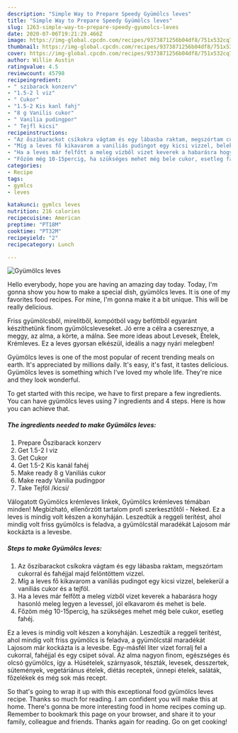 ```yaml
---
description: "Simple Way to Prepare Speedy Gyümölcs leves"
title: "Simple Way to Prepare Speedy Gyümölcs leves"
slug: 1263-simple-way-to-prepare-speedy-gyumolcs-leves
date: 2020-07-06T19:21:29.466Z
image: https://img-global.cpcdn.com/recipes/9373871256b04df8/751x532cq70/gyumolcs-leves-recept-foto.jpg
thumbnail: https://img-global.cpcdn.com/recipes/9373871256b04df8/751x532cq70/gyumolcs-leves-recept-foto.jpg
cover: https://img-global.cpcdn.com/recipes/9373871256b04df8/751x532cq70/gyumolcs-leves-recept-foto.jpg
author: Willie Austin
ratingvalue: 4.5
reviewcount: 45798
recipeingredient:
- " szibarack konzerv"
- "1.5-2 l viz"
- " Cukor"
- "1.5-2 Kis kanl fahj"
- "8 g Vanilis cukor"
- " Vanilia pudingpor"
- " Tejfl kicsi"
recipeinstructions:
- "Az őszibarackot csíkokra vágtam és egy lábasba raktam, megszórtam cukorral és fahéjjal majd felöntöttem vizzel."
- "Míg a leves fő kikavarom a vaniliás pudingot egy kicsi vizzel, belekerül a vaniliás cukor és a tejföl."
- "Ha a leves már felfőtt a meleg vízből vizet keverek a habarásra hogy hasonló meleg legyen a levessel, jól elkavarom és mehet is bele."
- "Főzöm még 10-15percig, ha szükséges mehet még bele cukor, esetleg fahéj."
categories:
- Recipe
tags:
- gymlcs
- leves

katakunci: gymlcs leves 
nutrition: 216 calories
recipecuisine: American
preptime: "PT18M"
cooktime: "PT32M"
recipeyield: "2"
recipecategory: Lunch

---
```



![Gyümölcs leves](https://img-global.cpcdn.com/recipes/9373871256b04df8/751x532cq70/gyumolcs-leves-recept-foto.jpg)

Hello everybody, hope you are having an amazing day today. Today, I'm gonna show you how to make a special dish, gyümölcs leves. It is one of my favorites food recipes. For mine, I'm gonna make it a bit unique. This will be really delicious.

Friss gyümölcsből, mirelitből, kompótból vagy befőttből egyaránt készíthetünk finom gyümölcsleveseket. Jó erre a célra a cseresznye, a meggy, az alma, a körte, a málna. See more ideas about Levesek, Ételek, Krémleves. Ez a leves gyorsan elkészül, ideális a nagy nyári melegben!

Gyümölcs leves is one of the most popular of recent trending meals on earth. It's appreciated by millions daily. It's easy, it's fast, it tastes delicious. Gyümölcs leves is something which I've loved my whole life. They're nice and they look wonderful.


To get started with this recipe, we have to first prepare a few ingredients. You can have gyümölcs leves using 7 ingredients and 4 steps. Here is how you can achieve that.

<!--inarticleads1-->

##### The ingredients needed to make Gyümölcs leves:

1. Prepare  Őszibarack konzerv
1. Get 1.5-2 l viz
1. Get  Cukor
1. Get 1.5-2 Kis kanál fahéj
1. Make ready 8 g Vaniliás cukor
1. Make ready  Vanilia pudingpor
1. Take  Tejföl /kicsi/


Válogatott Gyümölcs krémleves linkek, Gyümölcs krémleves témában minden! Megbízható, ellenőrzött tartalom profi szerkesztőtől - Neked. Ez a leves is mindig volt készen a konyháján. Leszedtük a reggeli terítést, ahol mindig volt friss gyümölcs is feladva, a gyümölcstál maradékát Lajosom már kockázta is a levesbe. 

<!--inarticleads2-->

##### Steps to make Gyümölcs leves:

1. Az őszibarackot csíkokra vágtam és egy lábasba raktam, megszórtam cukorral és fahéjjal majd felöntöttem vizzel.
1. Míg a leves fő kikavarom a vaniliás pudingot egy kicsi vizzel, belekerül a vaniliás cukor és a tejföl.
1. Ha a leves már felfőtt a meleg vízből vizet keverek a habarásra hogy hasonló meleg legyen a levessel, jól elkavarom és mehet is bele.
1. Főzöm még 10-15percig, ha szükséges mehet még bele cukor, esetleg fahéj.


Ez a leves is mindig volt készen a konyháján. Leszedtük a reggeli terítést, ahol mindig volt friss gyümölcs is feladva, a gyümölcstál maradékát Lajosom már kockázta is a levesbe. Egy-másfél liter vizet forralj fel a cukorral, fahéjjal és egy csipet sóval. Az alma nagyon finom, egészséges és olcsó gyümölcs, így a. Húsételek, szárnyasok, tészták, levesek, desszertek, sütemények, vegetáriánus ételek, diétás receptek, ünnepi ételek, saláták, főzelékek és még sok más recept. 

So that's going to wrap it up with this exceptional food gyümölcs leves recipe. Thanks so much for reading. I am confident you will make this at home. There's gonna be more interesting food in home recipes coming up. Remember to bookmark this page on your browser, and share it to your family, colleague and friends. Thanks again for reading. Go on get cooking!
